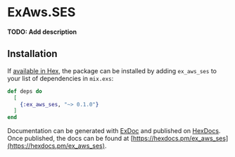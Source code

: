 # ExAws.SES

**TODO: Add description**

## Installation

If [available in Hex](https://hex.pm/docs/publish), the package can be installed
by adding `ex_aws_ses` to your list of dependencies in `mix.exs`:

```elixir
def deps do
  [
    {:ex_aws_ses, "~> 0.1.0"}
  ]
end
```

Documentation can be generated with [ExDoc](https://github.com/elixir-lang/ex_doc)
and published on [HexDocs](https://hexdocs.pm). Once published, the docs can
be found at [https://hexdocs.pm/ex_aws_ses](https://hexdocs.pm/ex_aws_ses).

